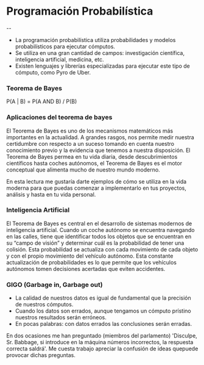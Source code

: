 # Programación Probabilística
--

- La programación probabilística utiliza probabilidades y modelos probabilísticos para ejecutar cómputos.
- Se utiliza en una gran cantidad de campos: investigación científica, inteligencia artificial, medicina, etc.
- Existen lenguajes y librerías especializadas para ejecutar este tipo de cómputo, como Pyro de Uber.

### Teorema de Bayes
P(A | B) = P(A AND B) / P(B)

### Aplicaciones del teorema de bayes
El Teorema de Bayes es uno de los mecanismos matemáticos más importantes en la actualidad. A grandes rasgos, nos permite medir nuestra certidumbre con respecto a un suceso tomando en cuenta nuestro conocimiento previo y la evidencia que tenemos a nuestra disposición. El Teorema de Bayes permea en tu vida diaria, desde descubrimientos científicos hasta coches autónomos, el Teorema de Bayes es el motor conceptual que alimenta mucho de nuestro mundo moderno.

En esta lectura me gustaría darte ejemplos de cómo se utiliza en la vida moderna para que puedas comenzar a implementarlo en tus proyectos, análisis y hasta en
tu vida personal.

### Inteligencia Artificial
El Teorema de Bayes es central en el desarrollo de sistemas modernos de inteligencia artificial. Cuando un coche autónomo se encuentra navegando en las calles, tiene que identificar todos los objetos que se encuentran en su “campo de visión” y determinar cuál es la probabilidad de tener una colisión. Esta probabilidad se actualiza con cada movimiento de cada objeto y con el propio movimiento del vehículo autónomo. Esta constante actualización de probabilidades es lo que permite que los vehículos autónomos tomen decisiones
acertadas que eviten accidentes.

### GIGO (Garbage in, Garbage out)
- La calidad de nuestros datos es igual de fundamental que la precisión de nuestros cómputos.
- Cuando los datos son errados, aunque tengamos un cómputo prístino nuestros resultados serán erróneos.
- En pocas palabras: con datos errados las conclusiones serán erradas.

En dos ocasiones me han preguntado (miembros del parlamento) 'Disculpe, Sr. Babbage, si introduce en la máquina números incorrectos, la respuesta correcta saldrá'. Me cuesta trabajo apreciar la confusión de ideas quepuede provocar dichas preguntas.
